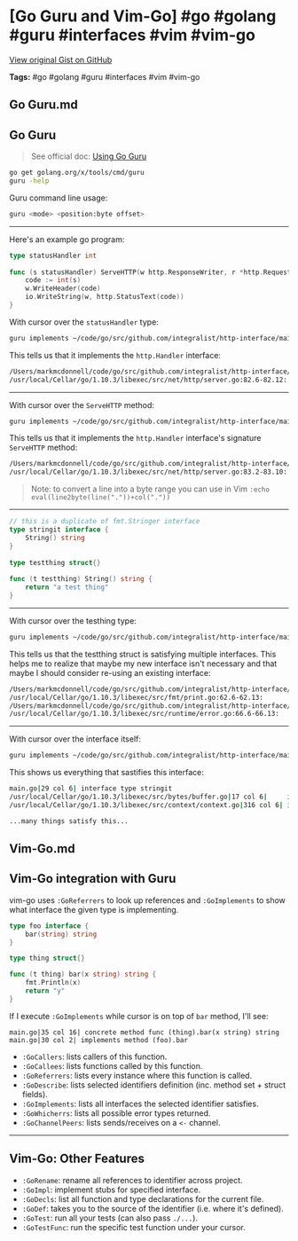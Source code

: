 # [Go Guru and Vim-Go] #go #golang #guru #interfaces #vim #vim-go

[View original Gist on GitHub](https://gist.github.com/Integralist/20ff7427d3df5cc02d5a619ca0cd9695)

**Tags:** #go #golang #guru #interfaces #vim #vim-go

## Go Guru.md

## Go Guru

> See official doc: [Using Go Guru](https://docs.google.com/document/d/1_Y9xCEMj5S-7rv2ooHpZNH15JgRT5iM742gJkw5LtmQ/edit#heading=h.7q1t7o2y7td3)

```bash
go get golang.org/x/tools/cmd/guru
guru -help
```

Guru command line usage:

```bash
guru <mode> <position:byte offset>
```
---

Here's an example go program:

```go
type statusHandler int
 
func (s statusHandler) ServeHTTP(w http.ResponseWriter, r *http.Request) {
    code := int(s)
    w.WriteHeader(code)
    io.WriteString(w, http.StatusText(code))
}
```

With cursor over the `statusHandler` type:

```bash
guru implements ~/code/go/src/github.com/integralist/http-interface/main.go:#812
```

This tells us that it implements the `http.Handler` interface:

```bash
/Users/markmcdonnell/code/go/src/github.com/integralist/http-interface/main.go:40.6-40.18: basic type statusHandler
/usr/local/Cellar/go/1.10.3/libexec/src/net/http/server.go:82.6-82.12:  implements net/http.Handler
```

---

With cursor over the `ServeHTTP` method:

```bash
guru implements ~/code/go/src/github.com/integralist/http-interface/main.go:#836
```

This tells us that it implements the `http.Handler` interface's signature `ServeHTTP` method:

```bash
/Users/markmcdonnell/code/go/src/github.com/integralist/http-interface/main.go:42.24-42.32: concrete method func (statusHandler).ServeHTTP(w net/http.ResponseWriter, r *net/http.Request)
/usr/local/Cellar/go/1.10.3/libexec/src/net/http/server.go:83.2-83.10:  implements method (net/http.Handler).ServeHTTP
```

> Note: to convert a line into a byte range you can use in Vim `:echo eval(line2byte(line("."))+col("."))`

---

```go
// this is a duplicate of fmt.Stringer interface
type stringit interface {
    String() string
}
 
type testthing struct{}
 
func (t testthing) String() string {
    return "a test thing"
}
```

---

With cursor over the testhing type:

```bash
guru implements ~/code/go/src/github.com/integralist/http-interface/main.go:#722
```

This tells us that the testthing struct is satisfying multiple interfaces. This helps me to realize that maybe my new interface isn't necessary and that maybe I should consider re-using an existing interface:

```bash
/Users/markmcdonnell/code/go/src/github.com/integralist/http-interface/main.go:33.6-33.14: struct type testthing
/usr/local/Cellar/go/1.10.3/libexec/src/fmt/print.go:62.6-62.13:                           implements fmt.Stringer
/Users/markmcdonnell/code/go/src/github.com/integralist/http-interface/main.go:29.6-29.13: implements stringit
/usr/local/Cellar/go/1.10.3/libexec/src/runtime/error.go:66.6-66.13:                       implements runtime.stringer
```

---

With cursor over the interface itself:

```bash
guru implements ~/code/go/src/github.com/integralist/http-interface/main.go:#676
```

This shows us everything that sastifies this interface:

```bash
main.go|29 col 6| interface type stringit
/usr/local/Cellar/go/1.10.3/libexec/src/bytes/buffer.go|17 col 6|     is implemented by pointer type *bytes.Buffer
/usr/local/Cellar/go/1.10.3/libexec/src/context/context.go|316 col 6| is implemented by pointer type *context.cancelCtx

...many things satisfy this...
```

## Vim-Go.md

## Vim-Go integration with Guru

vim-go uses `:GoReferrers` to look up references and `:GoImplements` to show what interface the given type is implementing.

```go
type foo interface {
	bar(string) string
}

type thing struct{}

func (t thing) bar(x string) string {
	fmt.Println(x)
	return "y"
}
```

If I execute `:GoImplements` while cursor is on top of `bar` method, I'll see:

```
main.go|35 col 16| concrete method func (thing).bar(x string) string
main.go|30 col 2| implements method (foo).bar
```

- `:GoCallers`: lists callers of this function.
- `:GoCallees`: lists functions called by this function.
- `:GoReferrers`: lists every instance where this function is called.
- `:GoDescribe`: lists selected identifiers definition (inc. method set + struct fields).
- `:GoImplements`: lists all interfaces the selected identifier satisfies.
- `:GoWhicherrs`: lists all possible error types returned.
- `:GoChannelPeers`: lists sends/receives on a `<-` channel.

---

## Vim-Go: Other Features

- `:GoRename`: rename all references to identifier across project.
- `:GoImpl`: implement stubs for specified interface.
- `:GoDecls`: list all function and type declarations for the current file.
- `:GoDef`: takes you to the source of the identifier (i.e. where it's defined).
- `:GoTest`: run all your tests (can also pass `./...`).
- `:GoTestFunc`: run the specific test function under your cursor.

